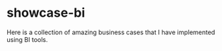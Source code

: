 # showcase-bi
Here is a collection of amazing business cases that I have implemented using BI tools.
